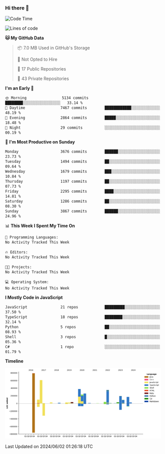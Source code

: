 ### Hi there 👋

<!--
**Clumsy-Coder/Clumsy-Coder** is a ✨ _special_ ✨ repository because its `README.md` (this file) appears on your GitHub profile.

Here are some ideas to get you started:

- 🔭 I’m currently working on ...
- 🌱 I’m currently learning ...
- 👯 I’m looking to collaborate on ...
- 🤔 I’m looking for help with ...
- 💬 Ask me about ...
- 📫 How to reach me: ...
- 😄 Pronouns: ...
- ⚡ Fun fact: ...
-->

<!-- anmol098/waka-readme-stats -->
<!--START_SECTION:waka-->
![Code Time](http://img.shields.io/badge/Code%20Time-793%20hrs%2034%20mins-blue)

![Lines of code](https://img.shields.io/badge/From%20Hello%20World%20I%27ve%20Written-3.4%20million%20lines%20of%20code-blue)

**🐱 My GitHub Data** 

> 📦 7.0 MB Used in GitHub's Storage 
 > 
> 🚫 Not Opted to Hire
 > 
> 📜 17 Public Repositories 
 > 
> 🔑 43 Private Repositories 
 > 
**I'm an Early 🐤** 

```text
🌞 Morning                5134 commits        ████████░░░░░░░░░░░░░░░░░   33.14 % 
🌆 Daytime                7467 commits        ████████████░░░░░░░░░░░░░   48.19 % 
🌃 Evening                2864 commits        █████░░░░░░░░░░░░░░░░░░░░   18.48 % 
🌙 Night                  29 commits          ░░░░░░░░░░░░░░░░░░░░░░░░░   00.19 % 
```
📅 **I'm Most Productive on Sunday** 

```text
Monday                   3676 commits        ██████░░░░░░░░░░░░░░░░░░░   23.73 % 
Tuesday                  1494 commits        ██░░░░░░░░░░░░░░░░░░░░░░░   09.64 % 
Wednesday                1679 commits        ███░░░░░░░░░░░░░░░░░░░░░░   10.84 % 
Thursday                 1197 commits        ██░░░░░░░░░░░░░░░░░░░░░░░   07.73 % 
Friday                   2295 commits        ████░░░░░░░░░░░░░░░░░░░░░   14.81 % 
Saturday                 1286 commits        ██░░░░░░░░░░░░░░░░░░░░░░░   08.30 % 
Sunday                   3867 commits        ██████░░░░░░░░░░░░░░░░░░░   24.96 % 
```


📊 **This Week I Spent My Time On** 

```text
💬 Programming Languages: 
No Activity Tracked This Week

🔥 Editors: 
No Activity Tracked This Week

🐱‍💻 Projects: 
No Activity Tracked This Week

💻 Operating System: 
No Activity Tracked This Week
```

**I Mostly Code in JavaScript** 

```text
JavaScript               21 repos            █████████░░░░░░░░░░░░░░░░   37.50 % 
TypeScript               18 repos            ████████░░░░░░░░░░░░░░░░░   32.14 % 
Python                   5 repos             ██░░░░░░░░░░░░░░░░░░░░░░░   08.93 % 
Shell                    3 repos             █░░░░░░░░░░░░░░░░░░░░░░░░   05.36 % 
C#                       1 repo              ░░░░░░░░░░░░░░░░░░░░░░░░░   01.79 % 
```



**Timeline**

![Lines of Code chart](https://raw.githubusercontent.com/Clumsy-Coder/Clumsy-Coder/main/assets/bar_graph.png)


 Last Updated on 2024/06/02 01:26:18 UTC
<!--END_SECTION:waka-->
